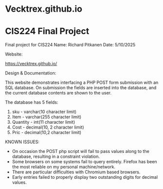 # Vecktrex.github.io
# CIS224 Final Project

Final project for CIS224
Name: Richard Pitkanen
Date: 5/10/2025

Website:

https://vecktrex.github.io/

Design & Documentation:

This website demonstrates interfacing a PHP POST form submission with an SQL database.
On submission the fields are inserted into the database, and the current database contents are shown to the user.

The database has 5 fields:

1. sku - varchar(10 character limit)
2. Item - varchar(255 character limit)
3. Quantity - int(11 character limit)
4. Cost - decimal(10, 2 character limit)
5. Pric - decimal(10,2 character limit)

KNOWN ISSUES:

- On occasion the POST php script will fail to pass values along to the database, resulting in a constraint violation.
- Some browsers on some systems fail to query entirely. Firefox has been the most reliable on my personal
  machine/network.
- There are particular difficulties with Chromium based browsers.
- Early entries failed to properly display two outstanding digits for decimal values.

